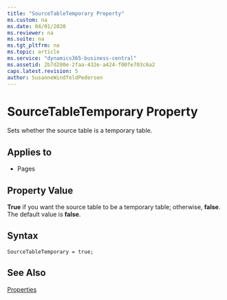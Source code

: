 ```yaml
---
title: "SourceTableTemporary Property"
ms.custom: na
ms.date: 04/01/2020
ms.reviewer: na
ms.suite: na
ms.tgt_pltfrm: na
ms.topic: article
ms.service: "dynamics365-business-central"
ms.assetid: 2b7d280e-2faa-432e-a424-f00fe703c6a2
caps.latest.revision: 5
author: SusanneWindfeldPedersen
---
```


 

# SourceTableTemporary Property
Sets whether the source table is a temporary table.  
  
## Applies to  
  
-   Pages  
  
## Property Value  
 **True** if you want the source table to be a temporary table; otherwise, **false**. The default value is **false**.

## Syntax
```
SourceTableTemporary = true;
```

## See Also
 [Properties](devenv-properties.md)   